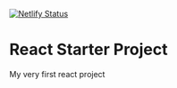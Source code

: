 [![Netlify Status](https://api.netlify.com/api/v1/badges/246eebe0-6e27-4ccf-8df0-099fe008382e/deploy-status)](https://app.netlify.com/sites/mehdi-react-starter/deploys)

# React Starter Project
My very first react project
